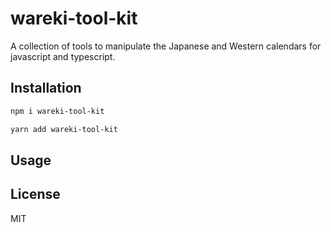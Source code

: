 # wareki-tool-kit

A collection of tools to manipulate the Japanese and Western calendars for javascript and typescript.

## Installation

```bash
npm i wareki-tool-kit
```

```bash
yarn add wareki-tool-kit
```

## Usage

## License

MIT
